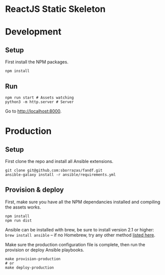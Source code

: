 # ReactJS Static Skeleton

# Development

## Setup

First install the NPM packages.

```
npm install
```

## Run

```
npm run start # Assets watching
python3 -m http.server # Server
```

Go to [http://localhost:8000](http://localhost:8000).

# Production

## Setup

First clone the repo and install all Ansible extensions.

```
git clone git@github.com:sborrazas/fandf.git
ansible-galaxy install -r ansible/requirements.yml
```

## Provision & deploy

First, make sure you have all the NPM dependancies installed and compiling the
assets works.

```
npm install
npm run dist
```

Ansible can be installed with brew, be sure to install version 2.1 or higher:
`brew install ansible` – if no Homebrew, try any other method
[listed here](http://docs.ansible.com/intro_installation.html).

Make sure the production configuration file is complete, then run the provision
or deploy Ansible playbooks.

```
make provision-production
# or
make deploy-production
```
